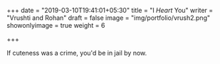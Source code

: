 +++
date = "2019-03-10T19:41:01+05:30"
title = "I *Heart* You"
writer = "Vrushti and Rohan"
draft = false
image = "img/portfolio/vrush2.png"
showonlyimage = true
weight = 6

+++

If cuteness was a crime, you'd be in jail by now.


<!--more-->



